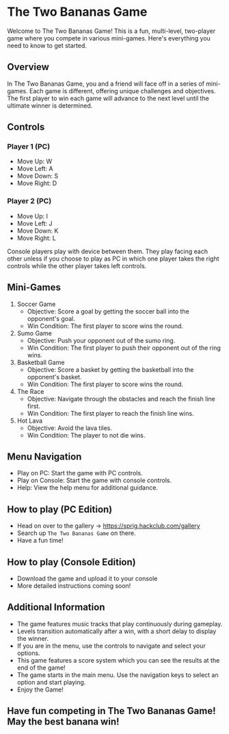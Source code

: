 # The Two Bananas Game
Welcome to The Two Bananas Game! This is a fun, multi-level, two-player game where you compete in various mini-games. Here's everything you need to know to get started.

## Overview
In The Two Bananas Game, you and a friend will face off in a series of mini-games. Each game is different, offering unique challenges and objectives. The first player to win each game will advance to the next level until the ultimate winner is determined.

## Controls
### Player 1 (PC)
- Move Up: W
- Move Left: A
- Move Down: S
- Move Right: D
### Player 2 (PC)
- Move Up: I
- Move Left: J
- Move Down: K
- Move Right: L

Console players play with device between them. They play facing each other unless if you choose to play as PC in which one player takes the right controls while the other player takes left controls. 

## Mini-Games
1. Soccer Game
    - Objective: Score a goal by getting the soccer ball into the opponent's goal.
    - Win Condition: The first player to score wins the round.
2. Sumo Game
    - Objective: Push your opponent out of the sumo ring.
    - Win Condition: The first player to push their opponent out of the ring wins.
3. Basketball Game
    - Objective: Score a basket by getting the basketball into the opponent's basket.
    - Win Condition: The first player to score wins the round.
4. The Race
    - Objective: Navigate through the obstacles and reach the finish line first.
    - Win Condition: The first player to reach the finish line wins.
5. Hot Lava
    - Objective: Avoid the lava tiles.
    - Win Condition: The  player to not die wins.
## Menu Navigation
- Play on PC: Start the game with PC controls.
- Play on Console: Start the game with console controls.
- Help: View the help menu for additional guidance.

## How to play (PC Edition)
- Head on over to the gallery -> https://sprig.hackclub.com/gallery
- Search up `The Two Bananas Game` on there.
- Have a fun time!

## How to play (Console Edition)
- Download the game and upload it to your console
- More detailed instructions coming soon!

## Additional Information
- The game features music tracks that play continuously during gameplay.
- Levels transition automatically after a win, with a short delay to display the winner.
- If you are in the menu, use the controls to navigate and select your options.
- This game features a score system which you can see the results at the end of the game!
- The game starts in the main menu. Use the navigation keys to select an option and start playing.
- Enjoy the Game!


## Have fun competing in The Two Bananas Game!  May the best banana win!